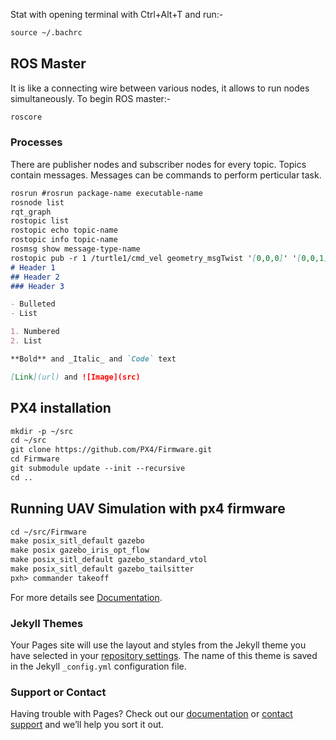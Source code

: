 Stat with opening terminal with Ctrl+Alt+T and run:-
```markdown
source ~/.bachrc
```
## ROS Master
It is like a connecting wire between various nodes, it allows to run nodes simultaneously. To begin ROS master:-
```markdown
roscore
```
<!--- You can use the [editor on GitHub](https://github.com/mymultiverse/deepspace/edit/master/index.md) to maintain and preview the content for your website in Markdown files. --->

<!--- Whenever you commit to this repository, GitHub Pages will run [Jekyll](https://jekyllrb.com/) to rebuild the pages in your site, from the content in your Markdown files. --->

### Processes
There are publisher nodes and subscriber nodes for every topic. Topics contain messages. Messages can be commands to perform perticular task.    
```markdown
rosrun #rosrun package-name executable-name
rosnode list
rqt_graph
rostopic list
rostopic echo topic-name
rostopic info topic-name
rosmsg show message-type-name
rostopic pub -r 1 /turtle1/cmd_vel geometry_msgTwist '[0,0,0]' '[0,0,1]'
# Header 1
## Header 2
### Header 3

- Bulleted
- List

1. Numbered
2. List

**Bold** and _Italic_ and `Code` text

[Link](url) and ![Image](src)


```
## PX4 installation
```markdown
mkdir -p ~/src
cd ~/src
git clone https://github.com/PX4/Firmware.git
cd Firmware
git submodule update --init --recursive
cd ..
```

## Running UAV Simulation with px4 firmware

```markdown
cd ~/src/Firmware
make posix_sitl_default gazebo 
make posix gazebo_iris_opt_flow
make posix_sitl_default gazebo_standard_vtol
make posix_sitl_default gazebo_tailsitter
pxh> commander takeoff
```

For more details see [Documentation](http://dev.px4.io.s3-website-us-east-1.amazonaws.com/simulation-gazebo.html).

### Jekyll Themes

Your Pages site will use the layout and styles from the Jekyll theme you have selected in your [repository settings](https://github.com/mymultiverse/deepspace/settings). The name of this theme is saved in the Jekyll `_config.yml` configuration file.

### Support or Contact

Having trouble with Pages? Check out our [documentation](https://help.github.com/categories/github-pages-basics/) or [contact support](https://github.com/contact) and we’ll help you sort it out.
